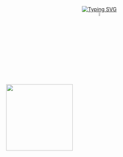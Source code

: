    <div align="center" style="text-align: "center">
        <a href="https://git.io/typing-svg"> 
        <img src="https://readme-typing-svg.demolab.com?font=Fira+Code&weight=600&pause=1000&color=F78CC6&multiline=true&random=false&width=350&height=60&lines=Welcome+to+my+little+place+!" alt="Typing SVG" /></a>
  </div>
  
  <div align="center">
    <img width="5%" src="https://i.imgur.com/qMgGs0y.gif">
  </div>
  
 <div aling="center">
   <a href="https://github.com/Vanitas-y">
   <img height="180em" src="https://github-readme-stats.vercel.app/api/top-langs/?username=Vanitas-y&layout=compact&langs_count=6&theme=synthwave"/>

</div>
 
<br>
 

